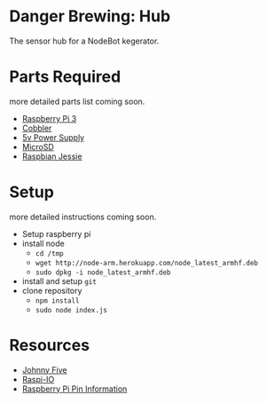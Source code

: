 # Danger Brewing: Hub
The sensor hub for a NodeBot kegerator.

# Parts Required
more detailed parts list coming soon.

* [Raspberry Pi 3](https://www.adafruit.com/products/3055)
* [Cobbler](https://www.adafruit.com/products/2028)
* [5v Power Supply](https://www.adafruit.com/product/1995)
* [MicroSD](https://www.adafruit.com/products/2693)
* [Raspbian Jessie](https://www.raspberrypi.org/downloads/raspbian/)

# Setup
more detailed instructions coming soon.

* Setup raspberry pi
* install node
  * `cd /tmp`
  * `wget http://node-arm.herokuapp.com/node_latest_armhf.deb`
  * `sudo dpkg -i node_latest_armhf.deb`
* install and setup `git`
* clone repository
  * `npm install`
  * `sudo node index.js`

# Resources
* [Johnny Five](http://johnny-five.io/)
* [Raspi-IO](https://github.com/nebrius/raspi-io)
* [Raspberry Pi Pin Information](https://github.com/nebrius/raspi-io/wiki/Pin-Information)
